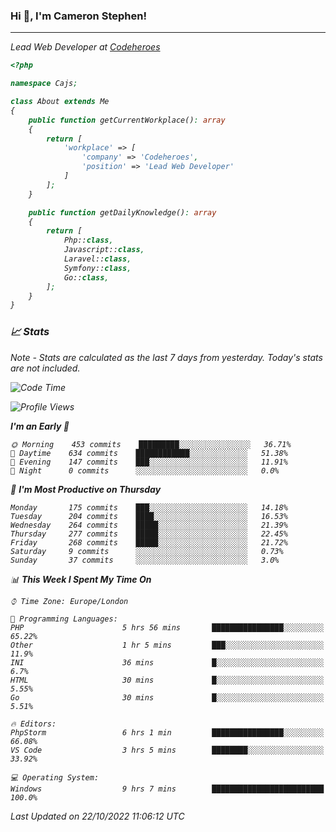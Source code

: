 ### Hi 👋, I'm Cameron Stephen!
<hr>
<p><em>Lead Web Developer at <a href="https://codeheroes.co.uk">Codeheroes</a></p>


```php
<?php

namespace Cajs;

class About extends Me
{
    public function getCurrentWorkplace(): array
    {
        return [
            'workplace' => [
                'company' => 'Codeheroes',
                'position' => 'Lead Web Developer'
            ]
        ];
    }

    public function getDailyKnowledge(): array
    {
        return [
            Php::class,
            Javascript::class,
            Laravel::class,
            Symfony::class,
            Go::class,
        ];
    }
}
```

### 📈 Stats
<p><em>Note - Stats are calculated as the last 7 days from yesterday. Today's stats are not included.</em></p>


<!--START_SECTION:waka-->
![Code Time](http://img.shields.io/badge/Code%20Time-3%2C174%20hrs%2043%20mins-blue)

![Profile Views](http://img.shields.io/badge/Profile%20Views-0-blue)

**I'm an Early 🐤** 

```text
🌞 Morning    453 commits    █████████░░░░░░░░░░░░░░░░   36.71% 
🌆 Daytime    634 commits    ████████████░░░░░░░░░░░░░   51.38% 
🌃 Evening    147 commits    ███░░░░░░░░░░░░░░░░░░░░░░   11.91% 
🌙 Night      0 commits      ░░░░░░░░░░░░░░░░░░░░░░░░░   0.0%

```
📅 **I'm Most Productive on Thursday** 

```text
Monday       175 commits    ███░░░░░░░░░░░░░░░░░░░░░░   14.18% 
Tuesday      204 commits    ████░░░░░░░░░░░░░░░░░░░░░   16.53% 
Wednesday    264 commits    █████░░░░░░░░░░░░░░░░░░░░   21.39% 
Thursday     277 commits    █████░░░░░░░░░░░░░░░░░░░░   22.45% 
Friday       268 commits    █████░░░░░░░░░░░░░░░░░░░░   21.72% 
Saturday     9 commits      ░░░░░░░░░░░░░░░░░░░░░░░░░   0.73% 
Sunday       37 commits     ░░░░░░░░░░░░░░░░░░░░░░░░░   3.0%

```


📊 **This Week I Spent My Time On** 

```text
⌚︎ Time Zone: Europe/London

💬 Programming Languages: 
PHP                      5 hrs 56 mins       ████████████████░░░░░░░░░   65.22% 
Other                    1 hr 5 mins         ███░░░░░░░░░░░░░░░░░░░░░░   11.9% 
INI                      36 mins             █░░░░░░░░░░░░░░░░░░░░░░░░   6.7% 
HTML                     30 mins             █░░░░░░░░░░░░░░░░░░░░░░░░   5.55% 
Go                       30 mins             █░░░░░░░░░░░░░░░░░░░░░░░░   5.51%

🔥 Editors: 
PhpStorm                 6 hrs 1 min         ████████████████░░░░░░░░░   66.08% 
VS Code                  3 hrs 5 mins        ████████░░░░░░░░░░░░░░░░░   33.92%

💻 Operating System: 
Windows                  9 hrs 7 mins        █████████████████████████   100.0%

```


 Last Updated on 22/10/2022 11:06:12 UTC
<!--END_SECTION:waka-->
